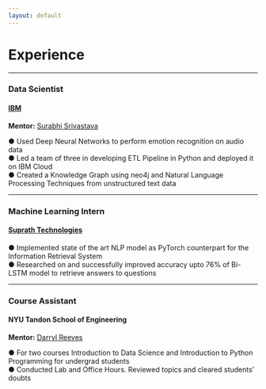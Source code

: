 ```yaml
---
layout: default
---
```


# Experience

---

### Data Scientist
#### [IBM](https://www.ibm.com/us-en?utm_content=SRCWW&p1=Search&p4=43700050478421002&p5=e&gclid=EAIaIQobChMIn5bMgIOR_gIVhfLICh1B7gLrEAAYASAAEgJSfvD_BwE&gclsrc=aw.ds) 

**Mentor:** [Surabhi Srivastava](https://www.linkedin.com/in/surabhi-srivastava-1523b58)

● Used Deep Neural Networks to perform emotion recognition on audio data  
● Led a team of three in developing ETL Pipeline in Python and deployed it on IBM Cloud  
● Created a Knowledge Graph using neo4j and Natural Language Processing Techniques from unstructured text data

---  

### Machine Learning Intern
#### [Suprath Technologies](http://suprath.com/)

● Implemented state of the art NLP model as PyTorch counterpart for the Information Retrieval System  
● Researched on and successfully improved accuracy upto 76% of Bi-LSTM model to retrieve answers to questions

---

### Course Assistant
#### NYU Tandon School of Engineering

**Mentor:** [Darryl Reeves](https://www.linkedin.com/in/dar326)

● For two courses Introduction to Data Science and Introduction to Python Programming for undergrad students  
● Conducted Lab and Office Hours. Reviewed topics and cleared students’ doubts
